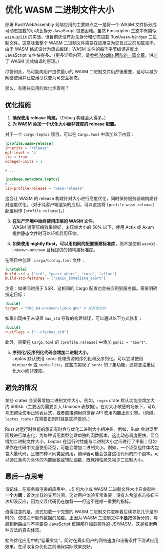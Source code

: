 # 优化 WASM 二进制文件大小

部署 Rust/WebAssembly 前端应用的主要缺点之一是将一个 WASM 文件拆分成可动态加载的小块比拆分 JavaScript 包更困难。虽然 Emscripten 生态中有类似 [`wasm-split`](https://emscripten.org/docs/optimizing/Module-Splitting.html) 的实验，但目前还没有办法拆分和动态加载 Rust/`wasm-bindgen` 二进制文件。这意味着整个 WASM 二进制文件需要在应用变为交互式之前加载完毕。由于 WASM 格式设计为流式编译，WASM 文件的每千字节编译速度比 JavaScript 文件快得多。（更多详细内容，请[参考 Mozilla 团队的一篇文章](https://hacks.mozilla.org/2018/01/making-webassembly-even-faster-firefoxs-new-streaming-and-tiering-compiler/)，讲述了 WASM 流式编译的原理。）

尽管如此，尽可能向用户提供最小的 WASM 二进制文件仍然很重要，这可以减少网络使用并让应用尽快变为可交互状态。

那么，有哪些实用的优化步骤呢？

## 优化措施

1. **确保使用 release 构建。**（Debug 构建会大得多。）
2. **为 WASM 添加一个优化大小而非速度的 release 配置。**

对于一个 `cargo-leptos` 项目，可以在 `Cargo.toml` 中添加以下内容：

```toml
[profile.wasm-release]
inherits = "release"
opt-level = 'z'
lto = true
codegen-units = 1

# ....

[package.metadata.leptos]
# ....
lib-profile-release = "wasm-release"
```

这会让 WASM 的 release 构建针对大小进行高度优化，同时保持服务器端构建针对速度优化。（对于纯客户端渲染的应用，可以直接将 `[profile.wasm-release]` 配置用作 `[profile.release]`。）

3. **在生产环境中始终使用压缩的 WASM 文件。**  
WASM 通常压缩效果很好，未压缩大小的 50% 以下，使用 Actix 或 Axum 提供静态文件时可以轻松启用压缩。

4. **如果使用 nightly Rust，可以用相同的配置重建标准库**，而不是使用 `wasm32-unknown-unknown` 目标提供的预构建标准库。

在项目中创建 `.cargo/config.toml` 文件：

```toml
[unstable]
build-std = ["std", "panic_abort", "core", "alloc"]
build-std-features = ["panic_immediate_abort"]
```

注意：如果同时用于 SSR，这相同的 Cargo 配置也会被应用到服务器。需要明确指定目标：

```toml
[build]
target = "x86_64-unknown-linux-gnu" # 或其他目标
```

如果出现由于未设置 `has_std` 导致的构建错误，可以通过以下方式修复：

```toml
[build]
rustflags = ["--cfg=has_std"]
```

此外，需要在 `Cargo.toml` 的 `[profile.release]` 中添加 `panic = "abort"`。

5. **序列化/反序列化代码会增加二进制大小。**  
Leptos 默认使用 `serde` 处理资源的序列化和反序列化。可以尝试使用 `miniserde` 或 `serde-lite`，这些库实现了 `serde` 的子集功能，通常更注重优化大小而非速度。

## 避免的情况

某些 crates 会显著增加二进制文件大小。例如，`regex` crate 默认功能会增加大约 500kb（主要因为需要引入 Unicode 表数据）。在对大小敏感的场景下，可以考虑避免使用正则表达式，或者直接调用浏览器 API 使用内置正则引擎。（例如，`leptos_router` 在需要正则时就是这样做的。）

Rust 对运行时性能的承诺有时会与优化二进制大小相冲突。例如，Rust 会对泛型函数进行单态化，为每种调用类型创建单独的函数版本。这比动态调度更快，但会增加二进制文件大小。Leptos 在运行时性能与二进制大小之间进行了平衡；但如果你在代码中大量使用泛型，可能会增加二进制大小。例如，一个泛型组件体内包含大量代码，且被四种不同类型调用，编译器可能会包含这段代码的四个副本。可以通过重构为具体的内部函数或辅助函数，既保持性能又减少二进制大小。

## 最后一点思考

请记住，在服务器渲染的应用中，JS 包大小或 WASM 二进制文件大小只会影响**一个方面**：首次加载的交互时间。这对用户体验非常重要：没有人希望点击按钮三次却没反应，因为交互代码仍在加载——但这不是唯一重要的指标。

值得注意的是，流式加载一个完整的 WASM 二进制文件意味着后续导航几乎是即时的，仅取决于额外数据的加载。正因为 WASM 二进制文件**不是**按包拆分的，导航到新路由时不需要像 JavaScript 框架那样加载额外的 JS/WASM。这是权衡两种方法的真实体现。

始终优化应用中的“低垂果实”，同时在真实用户的网络速度和设备条件下测试应用效果，在采取复杂优化之前确保实际效果良好。
